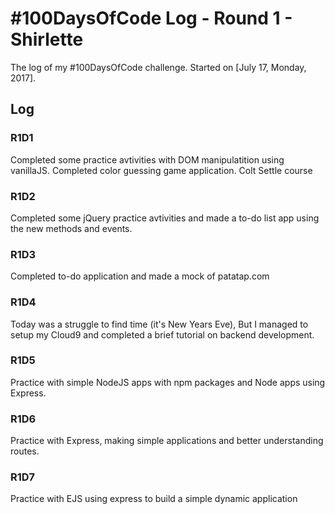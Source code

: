 # #100DaysOfCode Log - Round 1 - Shirlette

The log of my #100DaysOfCode challenge. Started on [July 17, Monday, 2017].

## Log

### R1D1 
Completed some practice avtivities with DOM manipulatition using vanillaJS. Completed color guessing game application. Colt Settle course

### R1D2
Completed some jQuery practice avtivities and made a to-do list app using the new methods and events.

### R1D3
Completed to-do application and made a mock of patatap.com

### R1D4
Today was a struggle to find time (it's New Years Eve), But I managed to setup my Cloud9 and completed a brief tutorial on backend development.

### R1D5
Practice with simple NodeJS apps with npm packages and Node apps using Express.

### R1D6
Practice with Express, making simple applications and better understanding routes.

### R1D7
Practice with EJS using express to build a simple dynamic application